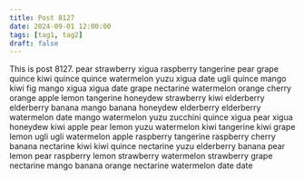 ```yaml
---
title: Post 8127
date: 2024-09-01 12:00:00
tags: [tag1, tag2]
draft: false
---
```

This is post 8127.
pear
strawberry
xigua
raspberry
tangerine
pear
grape
quince
kiwi
quince
quince
watermelon
yuzu
xigua
date
ugli
quince
mango
kiwi
fig
mango
xigua
xigua
date
grape
nectarine
watermelon
orange
cherry
orange
apple
lemon
tangerine
honeydew
strawberry
kiwi
elderberry
elderberry
banana
mango
banana
honeydew
elderberry
elderberry
watermelon
date
mango
watermelon
yuzu
zucchini
quince
xigua
pear
xigua
honeydew
kiwi
apple
pear
lemon
yuzu
watermelon
kiwi
tangerine
kiwi
grape
lemon
ugli
ugli
watermelon
apple
raspberry
tangerine
raspberry
cherry
banana
nectarine
kiwi
kiwi
quince
nectarine
yuzu
elderberry
banana
pear
lemon
pear
raspberry
lemon
strawberry
watermelon
strawberry
grape
nectarine
mango
banana
orange
nectarine
watermelon
date
date

